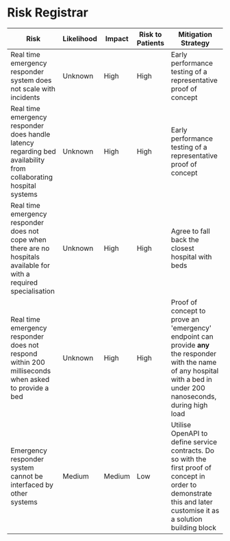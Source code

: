 # Risk Registrar

| Risk | Likelihood | Impact | Risk to Patients | Mitigation Strategy |
| ---- | ---------- | ------ | ---------------- | ------------------- |
| Real time emergency responder system does not scale with incidents | Unknown | High | High | Early performance testing of a representative proof of concept |
| Real time emergency responder does handle latency regarding bed availability from collaborating hospital systems |  Unknown | High | High | Early performance testing of a representative proof of concept |
| Real time emergency responder does not cope when there are no hospitals available for with a required specialisation | Unknown | High | High | Agree to fall back the closest hospital with beds |
| Real time emergency responder does not respond within 200 milliseconds when asked to provide a bed| Unknown | High | High | Proof of concept to prove an 'emergency' endpoint can provide **any** the responder with the name of any hospital with a bed in under 200 nanoseconds, during high load |
| Emergency responder system cannot be interfaced by other systems | Medium | Medium | Low | Utilise OpenAPI to define service contracts. Do so with the first proof of concept in order to demonstrate this and later customise it as a solution building block |
 